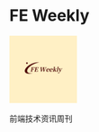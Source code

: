# FE Weekly

<img src="https://raw.githubusercontent.com/campcc/weekly/main/logo/logo.png" width="120" height="120" />

前端技术资讯周刊
